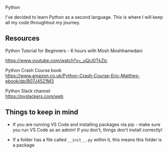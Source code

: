 Python

I've decided to learn Python as a second language. This is where I will keep all my code throughtout my journey.

## Resources
Python Tutorial for Beginners - 6 hours with Mosh Moshhamedani  

https://www.youtube.com/watch?v=_uQrJ0TkZlc

Python Crash Course book  
https://www.amazon.co.uk/Python-Crash-Course-Eric-Matthes-ebook/dp/B07J4521M3  

Python Slack channel  
https://pyslackers.com/web

## Things to keep in mind

+ If you are running VS Code and installing packages via pip - make sure you run VS Code as an admin! If you don't, things don't install correctly!

+ If a folder has a file called `__init__.py` within it, this means this folder is a package
